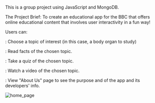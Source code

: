 This is a group project using JavaScript and MongoDB. 

The Project Brief:
To create an educational app for the BBC that offers online educational content that involves user
interactivity in a fun way!

Users can:

: Choose a topic of interest (in this case, a body organ to study)

: Read facts of the chosen topic.

: Take a quiz of the chosen topic.

: Watch a video of the chosen topic. 

: View "About Us" page to see the purpose and of the app and its developers' info. 

![home_page](https://user-images.githubusercontent.com/91882718/216092893-c975b3d1-b912-431b-9e24-bf508f4a8b79.png)
